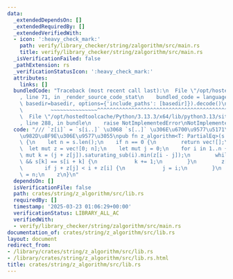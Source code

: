 ```yaml
---
data:
  _extendedDependsOn: []
  _extendedRequiredBy: []
  _extendedVerifiedWith:
  - icon: ':heavy_check_mark:'
    path: verify/library_checker/string/zalgorithm/src/main.rs
    title: verify/library_checker/string/zalgorithm/src/main.rs
  _isVerificationFailed: false
  _pathExtension: rs
  _verificationStatusIcon: ':heavy_check_mark:'
  attributes:
    links: []
  bundledCode: "Traceback (most recent call last):\n  File \"/opt/hostedtoolcache/Python/3.13.3/x64/lib/python3.13/site-packages/onlinejudge_verify/documentation/build.py\"\
    , line 71, in _render_source_code_stat\n    bundled_code = language.bundle(stat.path,\
    \ basedir=basedir, options={'include_paths': [basedir]}).decode()\n          \
    \         ~~~~~~~~~~~~~~~^^^^^^^^^^^^^^^^^^^^^^^^^^^^^^^^^^^^^^^^^^^^^^^^^^^^^^^^^^^^^^^^^^\n\
    \  File \"/opt/hostedtoolcache/Python/3.13.3/x64/lib/python3.13/site-packages/onlinejudge_verify/languages/rust.py\"\
    , line 288, in bundle\n    raise NotImplementedError\nNotImplementedError\n"
  code: "/// `z[i]` = `s[i..]` \u3068 `s[..]` \u306E\u6700\u9577\u5171\u901A\u63A5\
    \u982D\u8F9E\u306E\u9577\u3055\npub fn z_algorithm<T: PartialEq>(s: &[T]) -> Vec<usize>\
    \ {\n    let n = s.len();\n    if n == 0 {\n        return vec![];\n    }\n  \
    \  let mut z = vec![0; n];\n    let mut j = 0;\n    for i in 1..n {\n        let\
    \ mut k = (j + z[j]).saturating_sub(i).min(z[i - j]);\n        while i + k < n\
    \ && s[k] == s[i + k] {\n            k += 1;\n        }\n        z[i] = k;\n \
    \       if j + z[j] < i + z[i] {\n            j = i;\n        }\n    }\n    z[0]\
    \ = n;\n    z\n}\n"
  dependsOn: []
  isVerificationFile: false
  path: crates/string/z_algorithm/src/lib.rs
  requiredBy: []
  timestamp: '2025-03-23 01:06:29+00:00'
  verificationStatus: LIBRARY_ALL_AC
  verifiedWith:
  - verify/library_checker/string/zalgorithm/src/main.rs
documentation_of: crates/string/z_algorithm/src/lib.rs
layout: document
redirect_from:
- /library/crates/string/z_algorithm/src/lib.rs
- /library/crates/string/z_algorithm/src/lib.rs.html
title: crates/string/z_algorithm/src/lib.rs
---
```

